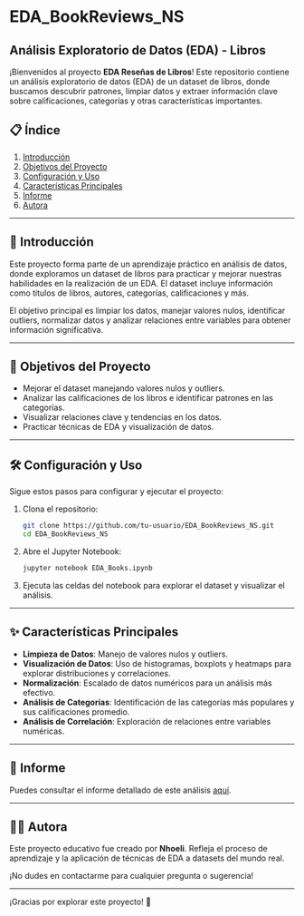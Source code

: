 # EDA_BookReviews_NS
## Análisis Exploratorio de Datos (EDA) - Libros

¡Bienvenidos al proyecto **EDA Reseñas de Libros**! Este repositorio contiene un análisis exploratorio de datos (EDA) de un dataset de libros, donde buscamos descubrir patrones, limpiar datos y extraer información clave sobre calificaciones, categorías y otras características importantes.

## 📋 Índice

1. [Introducción](#introducción)
2. [Objetivos del Proyecto](#objetivos-del-proyecto)
3. [Configuración y Uso](#configuración-y-uso)
4. [Características Principales](#características-principales)
5. [Informe](#informe)
6. [Autora](#autora)

---

## 🧐 Introducción

Este proyecto forma parte de un aprendizaje práctico en análisis de datos, donde exploramos un dataset de libros para practicar y mejorar nuestras habilidades en la realización de un EDA. El dataset incluye información como títulos de libros, autores, categorías, calificaciones y más.

El objetivo principal es limpiar los datos, manejar valores nulos, identificar outliers, normalizar datos y analizar relaciones entre variables para obtener información significativa.

---

## 🎯 Objetivos del Proyecto

- Mejorar el dataset manejando valores nulos y outliers.
- Analizar las calificaciones de los libros e identificar patrones en las categorías.
- Visualizar relaciones clave y tendencias en los datos.
- Practicar técnicas de EDA y visualización de datos.

---

## 🛠️ Configuración y Uso

Sigue estos pasos para configurar y ejecutar el proyecto:

1. Clona el repositorio:
   ```bash
   git clone https://github.com/tu-usuario/EDA_BookReviews_NS.git
   cd EDA_BookReviews_NS
   ```

2. Abre el Jupyter Notebook:
   ```bash
   jupyter notebook EDA_Books.ipynb
   ```

3. Ejecuta las celdas del notebook para explorar el dataset y visualizar el análisis.

---

## ✨ Características Principales

- **Limpieza de Datos**: Manejo de valores nulos y outliers.
- **Visualización de Datos**: Uso de histogramas, boxplots y heatmaps para explorar distribuciones y correlaciones.
- **Normalización**: Escalado de datos numéricos para un análisis más efectivo.
- **Análisis de Categorías**: Identificación de las categorías más populares y sus calificaciones promedio.
- **Análisis de Correlación**: Exploración de relaciones entre variables numéricas.

---

## 📄 Informe

Puedes consultar el informe detallado de este análisis [aquí](https://drive.google.com/file/d/1YPR2DBlAFpDxyhkA-ra6w2MVx7NWK6DE/view?usp=sharing).

---

## 👩‍💻 Autora

Este proyecto educativo fue creado por **Nhoeli**. Refleja el proceso de aprendizaje y la aplicación de técnicas de EDA a datasets del mundo real.

¡No dudes en contactarme para cualquier pregunta o sugerencia!

---

¡Gracias por explorar este proyecto! 🚀
